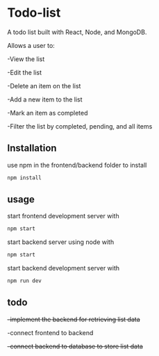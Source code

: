 # Todo-list

A todo list built with React, Node, and MongoDB. 

Allows a user to:

-View the list

-Edit the list

-Delete an item on the list

-Add a new item to the list

-Mark an item as completed

-Filter the list by completed, pending, and all items

## Installation

use npm in the frontend/backend folder to install
```bash
npm install
```

## usage

start frontend development server with
```bash
npm start
```
start backend server using node with 
```bash
npm start
```

start backend development server with 
```bash
npm run dev
```

## todo

~~-implement the backend for retrieving list data~~

-connect frontend to backend

~~-connect backend to database to store list data~~

